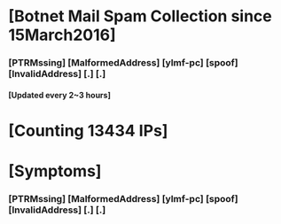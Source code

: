 # [Botnet Mail Spam Collection since 15March2016]
### [PTRMssing] [MalformedAddress] [ylmf-pc] [spoof] [InvalidAddress] [.] [.]
#### [Updated every 2~3 hours]

# [Counting 13434 IPs]

# [Symptoms] 
###   [PTRMssing] [MalformedAddress] [ylmf-pc] [spoof] [InvalidAddress] [.] [.]
